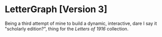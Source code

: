 LetterGraph [Version 3]
=======================

Being a third attempt of mine to build a dynamic, interactive, dare I say it "scholarly edition?", thing for the *Letters of 1916* collection.

